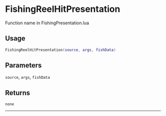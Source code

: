 # FishingReelHitPresentation
Function name in FishingPresentation.lua
## Usage
```lua
FishingReelHitPresentation(source, args, fishData)
```
## Parameters
`source`, `args`, `fishData`
## Returns
`none`

---